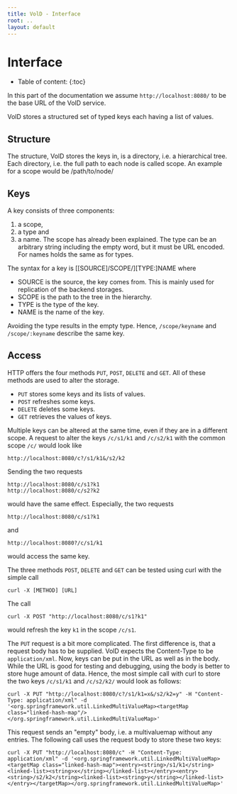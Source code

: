 ```yaml
---
title: VolD - Interface
root: ..
layout: default
---
```



Interface
=========

* Table of content:
{:toc}

In this part of the documentation we assume `http://localhost:8080/` to be the base URL of the VolD service.

VolD stores a structured set of typed keys each having a list of values.

Structure
---------

The structure, VolD stores the keys in, is a directory, i.e. a hierarchical tree.
Each directory, i.e. the full path to each node is called scope.
An example for a scope would be
    /path/to/node/

Keys
----

A key consists of three components:
1. a scope,
2. a type and
3. a name.
The scope has already been explained.
The type can be an arbitrary string including the empty word, but it must be URL encoded.
For names holds the same as for types.

The syntax for a key is
    [[SOURCE]/SCOPE/][TYPE:]NAME
where
* SOURCE is the source, the key comes from. This is mainly used for replication of the backend storages.
* SCOPE is the path to the tree in the hierarchy.
* TYPE is the type of the key.
* NAME is the name of the key.

Avoiding the type results in the empty type.
Hence, `/scope/keyname` and `/scope/:keyname` describe the same key.

Access
------

HTTP offers the four methods `PUT`, `POST`, `DELETE` and `GET`.
All of these methods are used to alter the storage.
* `PUT` stores some keys and its lists of values.
* `POST` refreshes some keys.
* `DELETE` deletes some keys.
* `GET` retrieves the values of keys.

Multiple keys can be altered at the same time, even if they are in a different scope.
A request to alter the keys `/c/s1/k1` and `/c/s2/k1` with the common scope `/c/` would look like

    http://localhost:8080/c?/s1/k1&/s2/k2

Sending the two requests

    http://localhost:8080/c/s1?k1
    http://localhost:8080/c/s2?k2

would have the same effect.
Especially, the two requests

    http://localhost:8080/c/s1?k1

and

    http://localhost:8080?/c/s1/k1

would access the same key.

The three methods `POST`, `DELETE` and `GET` can be tested using curl with the simple call

    curl -X [METHOD] [URL]

The call

    curl -X POST "http://localhost:8080/c/s1?k1"

would refresh the key `k1` in the scope `/c/s1`.

The `PUT` request is a bit more complicated.
The first difference is, that a request body has to be supplied.
VolD expects the Content-Type to be `application/xml`.
Now, keys can be put in the URL as well as in the body.
While the URL is good for testing and debugging, using the body is better to store huge amount of data.
Hence, the most simple call with curl to store the two keys `/c/s1/k1` and `/c/s2/k2/` would look as follows:

    curl -X PUT "http://localhost:8080/c?/s1/k1=x&/s2/k2=y" -H "Content-Type: application/xml" -d '<org.springframework.util.LinkedMultiValueMap><targetMap class="linked-hash-map"/></org.springframework.util.LinkedMultiValueMap>'

This request sends an "empty" body, i.e. a multivaluemap without any entries.
The following call uses the request body to store these two keys:

    curl -X PUT "http://localhost:8080/c" -H "Content-Type: application/xml" -d '<org.springframework.util.LinkedMultiValueMap><targetMap class="linked-hash-map"><entry><string>/s1/k1</string><linked-list><string>x</string></linked-list></entry><entry><string>/s2/k2</string><linked-list><string>y</string></linked-list></entry></targetMap></org.springframework.util.LinkedMultiValueMap>'


